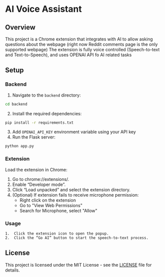 # AI Voice Assistant

## Overview

This project is a Chrome extension that integrates with AI to allow asking questions about the webpage (right now Reddit comments page is the only supported webpage)
The extension is fully voice controlled (Speech-to-text and Text-to-Speech), and uses OPENAI API fo AI related tasks

## Setup

### Backend

1. Navigate to the `backend` directory:
```bash
cd backend
```
2.	Install the required dependencies:
```bash
pip install -r requirements.txt
```
3. Add `OPENAI_API_KEY` environment variable using your API key
4.	Run the Flask server:
```bash
python app.py
```

### Extension

Load the extension in Chrome:

1. Go to chrome://extensions/.
2. Enable “Developer mode”.
3. Click “Load unpacked” and select the extension directory.
4. (Optional) If extension fails to receive microphone permission:
	- Right click on the extension
	- Go to "View Web Permissions"
	- Search for Microphone, select "Allow"

### Usage
	1.	Click the extension icon to open the popup.
	2.	Click the “Go AI” button to start the speech-to-text process.

## License

This project is licensed under the MIT License - see the [LICENSE](LICENSE.txt) file for details.